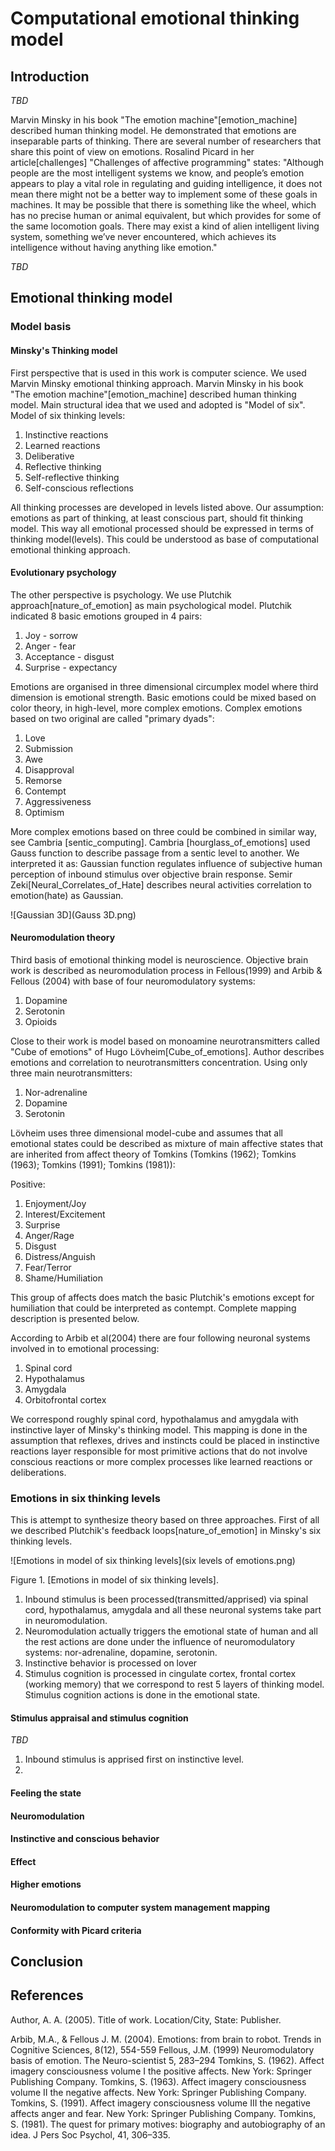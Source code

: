 # Computational emotional thinking model

## Introduction

_TBD_

Marvin Minsky in his book "The emotion machine"[emotion_machine] described human thinking model.
He demonstrated that emotions are inseparable parts of thinking. There are several number of researchers that share this point of view on emotions. Rosalind Picard in her article[challenges] "Challenges of affective programming" states: "Although people are the most intelligent systems we know, and people’s emotion appears to play a vital role in regulating and guiding intelligence, it does not mean there might not be a better way to implement some of these goals in machines. It may be possible that there is something like the wheel, which has no precise human or animal equivalent, but which provides for some of the same locomotion goals. There may exist a kind of alien intelligent living system, something we’ve never encountered, which achieves its intelligence without having anything like emotion."

_TBD_

## Emotional thinking model

### Model basis

#### Minsky's Thinking model

First perspective that is used in this work is  computer science. We used Marvin Minsky emotional thinking approach.
Marvin Minsky in his book "The emotion machine"[emotion_machine] described human thinking model. Main structural idea that we used and adopted is "Model of six".
Model of six thinking levels:

1. Instinctive reactions
1. Learned reactions
1. Deliberative
1. Reflective thinking
1. Self-reflective thinking
1. Self-conscious reflections

All thinking processes are developed in levels listed above. Our assumption: emotions as part of thinking, at least conscious part, should fit thinking model. This way all emotional processed should be expressed in terms of thinking model(levels). This could be understood as base of computational emotional thinking approach.

#### Evolutionary psychology

The other perspective is psychology.  We use Plutchik approach[nature_of_emotion] as main psychological model. Plutchik indicated 8 basic emotions grouped in 4 pairs:

1. Joy - sorrow
1. Anger - fear
1. Acceptance - disgust
1. Surprise - expectancy

Emotions are organised in three dimensional circumplex model where third dimension is emotional strength. Basic emotions could be mixed based on color theory, in high-level, more complex emotions. Complex emotions based on two original are called "primary dyads":

1. Love
1. Submission
1. Awe
1. Disapproval
1. Remorse
1. Contempt
1. Aggressiveness
1. Optimism

More complex emotions based on three could be combined in similar way, see Cambria [sentic_computing].
Cambria [hourglass_of_emotions] used Gauss function to describe passage from a sentic level to another. We interpreted it as: Gaussian function regulates influence of subjective human perception of inbound stimulus over objective brain response. Semir Zeki[Neural_Correlates_of_Hate] describes neural activities correlation to emotion(hate) as Gaussian.

![Gaussian 3D](Gauss 3D.png)


#### Neuromodulation theory

Third basis of emotional thinking model is neuroscience. Objective brain work is described as neuromodulation process in Fellous(1999) and Arbib & Fellous (2004) with base of four neuromodulatory systems:

1. Dopamine
1. Serotonin
1. Opioids

Close to their work is model based on monoamine neurotransmitters called "Cube of emotions" of Hugo Lövheim[Cube_of_emotions].
Author describes emotions and correlation to neurotransmitters concentration. Using only three main neurotransmitters:

1. Nor-adrenaline
1. Dopamine
1. Serotonin

Lövheim uses three dimensional model-cube and assumes that all emotional states could be described as mixture of main affective states that are inherited from affect theory of Tomkins (Tomkins (1962); Tomkins (1963); Tomkins (1991); Tomkins (1981)):

Positive:
 1. Enjoyment/Joy
 1. Interest/Excitement
 1. Surprise
 1. Anger/Rage
 1. Disgust
 1. Distress/Anguish
 1. Fear/Terror
 1. Shame/Humiliation

This group of affects does match the basic Plutchik's emotions except for humiliation that could be interpreted as contempt. Complete mapping description is presented below.

According to Arbib et al(2004) there are four following neuronal systems involved in to emotional processing:

1. Spinal cord
1. Hypothalamus
1. Amygdala
1. Orbitofrontal cortex

We correspond roughly spinal cord, hypothalamus and amygdala with instinctive layer of Minsky's thinking model. This mapping is done in the assumption that reflexes, drives and instincts could be placed in instinctive reactions layer responsible for most primitive actions that do not involve conscious reactions or more complex processes like learned reactions or deliberations.

### Emotions in six thinking levels

This is attempt to synthesize theory based on three approaches. First of all we described Plutchik's feedback loops[nature_of_emotion] in Minsky's six thinking levels.

![Emotions in model of six thinking levels](six levels of emotions.png)

Figure 1. [Emotions in model of six thinking levels].

1. Inbound stimulus is been processed(transmitted/apprised) via spinal cord, hypothalamus, amygdala and all these neuronal systems take part in neuromodulation.
1. Neuromodulation actually triggers the emotional state of human and all the rest actions are done under the influence of neuromodulatory systems: nor-adrenaline, dopamine, serotonin.
1. Instinctive behavior is processed on lover
1. Stimulus cognition is processed in cingulate cortex, frontal cortex (working memory) that we correspond to rest 5 layers of thinking model. Stimulus cognition actions is done in the emotional state.


#### Stimulus appraisal and stimulus cognition

_TBD_

1. Inbound stimulus is apprised first on instinctive level.
2.

#### Feeling the state

#### Neuromodulation

#### Instinctive and conscious behavior

#### Effect

#### Higher emotions

#### Neuromodulation to computer system management mapping

#### Conformity with Picard criteria

## Conclusion

## References

Author, A. A. (2005). Title of work. Location/City, State: Publisher.

Arbib, M.A., & Fellous J. M. (2004). Emotions: from brain to robot. Trends in Cognitive Sciences, 8(12), 554-559
Fellous, J.M. (1999) Neuromodulatory basis of emotion. The Neuro-scientist 5, 283–294
Tomkins, S. (1962). Affect imagery consciousness volume I the positive affects. New York: Springer Publishing Company.
Tomkins, S. (1963). Affect imagery consciousness volume II the negative affects. New York: Springer Publishing Company.
Tomkins, S. (1991). Affect imagery consciousness volume III the negative affects anger and fear. New York: Springer Publishing Company.
Tomkins, S. (1981). The quest for primary motives: biography and autobiography of an idea. J Pers Soc Psychol, 41, 306–335.
